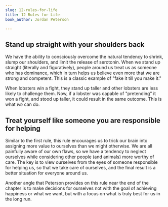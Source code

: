 ```yaml
---
slug: 12-rules-for-life
title: 12 Rules for Life
book_author: Jordan Peterson

---
```

## Stand up straight with your shoulders back

We have the ability to consciously overcome the natural tendency to shrink, slump our shoulders, and limit the release of serotonin. When we stand up straight (literally and figuratively), people around us treat us as someone who has dominance, which in turn helps us believe even more that we are strong and competent. This is a classic example of "fake it till you make it."

When lobsters win a fight, they stand up taller and other lobsters are less likely to challenge them. Now, if a lobster was capable of "pretending" it won a fight, and stood up taller, it could result in the same outcome. This is what _we_ can do.

## Treat yourself like someone you are responsible for helping

Similar to the first rule, this rule encourages us to trick our brain into assigning more value to ourselves than we might otherwise. We are all painfully aware of our own flaws, so we have a tendency to neglect ourselves while considering other people (and animals) more worthy of care. The key is to view ourselves from the eyes of someone responsible for helping us, so that we take care of ourselves, and the final result is a better situation for everyone around us.

Another angle that Peterson provides on this rule near the end of the chapter is to make decisions for ourselves not with the goal of achieving happiness or what we want, but with a focus on what is truly best for us in the long run.
